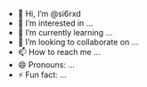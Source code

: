 - 👋 Hi, I’m @si6rxd
- 👀 I’m interested in ...
- 🌱 I’m currently learning ...
- 💞️ I’m looking to collaborate on ...
- 📫 How to reach me ...
- 😄 Pronouns: ...
- ⚡ Fun fact: ...

<!---
si6rxd/si6rxd is a ✨ special ✨ repository because its `README.md` (this file) appears on your GitHub profile.
You can click the Preview link to take a look at your changes.
--->
